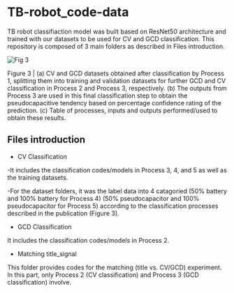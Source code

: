# TB-robot_code-data
TB robot classifiaction model was built based on ResNet50 architecture and trained with our datasets to be used for CV and GCD classification.
This repository is composed of 3 main folders as described in Files introduction.


![Fig 3](https://user-images.githubusercontent.com/120438949/208368176-1fccebe0-250b-4e53-b4f6-4fc655d12c06.png)

Figure 3 | (a) CV and GCD datasets obtained after classification by Process 1, splitting them
into training and validation datasets for further GCD and CV classification in Process 2 and
Process 3, respectively. (b) The outputs from Process 3 are used in this final classification step
to obtain the pseudocapacitive tendency based on percentage confidence rating of the
prediction. (c) Table of processes, inputs and outputs performed/used to obtain these results.

## Files introduction

- CV Classification

-It includes the classification codes/models in Process 3, 4, and 5 as well as the training datasets.

-For the dataset folders, it was the label data into 4 catagoried (50% battery and 100% battery for Process 4) (50% pseudocapacitor and 100% pseudocapacitor for Process 5) according to the classification processes described in the publication (Figure 3).

- GCD Classification

It includes the classification codes/models in Process 2.

- Matching title_signal

This folder provides codes for the matching (title vs. CV/GCD) experiment. In this part, only Process 2 (CV classification) and Process 3 (GCD classification) involve.
